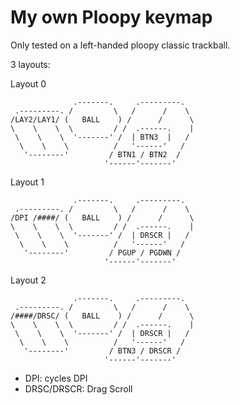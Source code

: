 # My own Ploopy keymap

Only tested on a left-handed ploopy classic trackball.

3 layouts:

Layout 0
```
              .-------.     .---------.
 .---------. /         \   /      /    \
/LAY2/LAY1/ (   BALL    ) /      /      \
\    \    \  \         / /  .------.    |
 \    \    \  '-------' /  | BTN3  |   /
  \    \    \          /   '------'   /
   '--------'         / BTN1 / BTN2  /
                     '------'-------'
```

Layout 1
```
              .-------.     .---------.
 .---------. /         \   /      /    \
/DPI /####/ (   BALL    ) /      /      \
\    \    \  \         / /  .------.    |
 \    \    \  '-------' /  | DRSCR |   /
  \    \    \          /   '------'   /
   '--------'         / PGUP / PGDWN /
                     '------'-------'
```

Layout 2
```
              .-------.     .---------.
 .---------. /         \   /      /    \
/####/DRSC/ (   BALL    ) /      /      \
\    \    \  \         / /  .------.    |
 \    \    \  '-------' /  | DRSCR |   /
  \    \    \          /   '------'   /
   '--------'         / BTN3 / DRSCR /
                     '------'-------'
```

- DPI: cycles DPI
- DRSC/DRSCR: Drag Scroll
